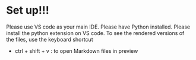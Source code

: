 # Set up!!!
Please use VS code as your main IDE.
Please have Python installed.
Please install the python extension on VS code.
To see the rendered versions of the files, use the keyboard shortcut
* ctrl + shift + v : to open Markdown files in preview